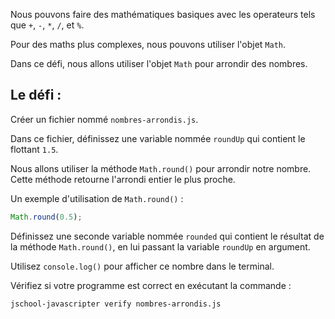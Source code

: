 Nous pouvons faire des mathématiques basiques avec les operateurs tels que `+`, `-`, `*`, `/`, et `%`.

Pour des maths plus complexes, nous pouvons utiliser l'objet `Math`.

Dans ce défi, nous allons utiliser l'objet `Math` pour arrondir des nombres.

## Le défi :

Créer un fichier nommé `nombres-arrondis.js`.

Dans ce fichier, définissez une variable nommée `roundUp` qui contient le flottant `1.5`.

Nous allons utiliser la méthode `Math.round()` pour arrondir notre nombre. Cette méthode retourne l'arrondi entier le plus proche.

Un exemple d'utilisation de `Math.round()` :

```js
Math.round(0.5);
```

Définissez une seconde variable nommée `rounded` qui contient le résultat de la méthode `Math.round()`, en lui passant la variable `roundUp` en argument.

Utilisez `console.log()` pour afficher ce nombre dans le terminal.

Vérifiez si votre programme est correct en exécutant la commande :

```bash
jschool-javascripter verify nombres-arrondis.js
```
